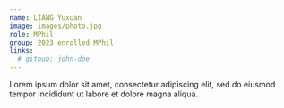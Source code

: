 ```yaml
---
name: LIANG Yuxuan
image: images/photo.jpg
role: MPhil
group: 2023 enrolled MPhil
links:
  # github: john-doe
---
```


Lorem ipsum dolor sit amet, consectetur adipiscing elit, sed do eiusmod tempor incididunt ut labore et dolore magna aliqua.
